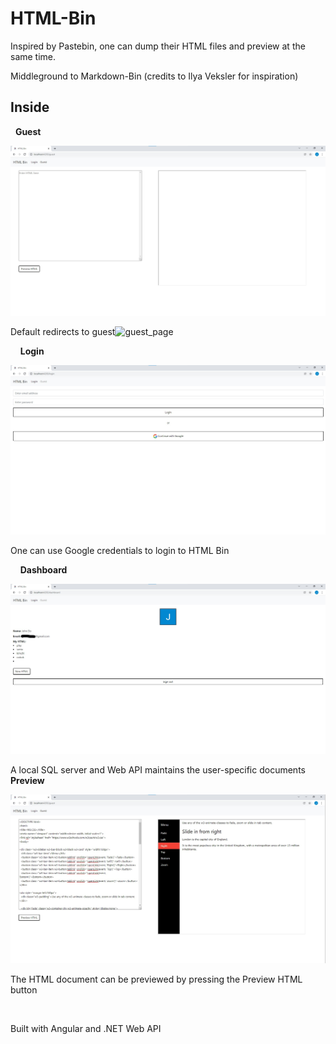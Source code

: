 # HTML-Bin

Inspired by Pastebin, one can dump their HTML files and preview at the same time. 

Middleground to Markdown-Bin (credits to Ilya Veksler for inspiration)


## Inside
&nbsp;
**Guest**

![guest_page](/resource/guest_page.jpg)

Default redirects to guest![guest_page](https://user-images.githubusercontent.com/84487643/148899104-7dfe6a66-2aea-43b2-b9e2-0c40a226402f.jpg)


&nbsp;&nbsp;&nbsp;
**Login**

![login_page](/resource/login_page.jpg)

One can use Google credentials to login to HTML Bin

&nbsp;&nbsp;&nbsp;
**Dashboard**

![dashboard_page](/resource/dashboard_page.jpg)

A local SQL server and Web API maintains the user-specific documents
&nbsp;&nbsp;&nbsp;
**Preview**

![preview_page](/resource/preview_page.jpg)

The HTML document can be previewed by pressing the Preview HTML button



&nbsp;&nbsp;&nbsp;&nbsp;

Built with Angular and .NET Web API



